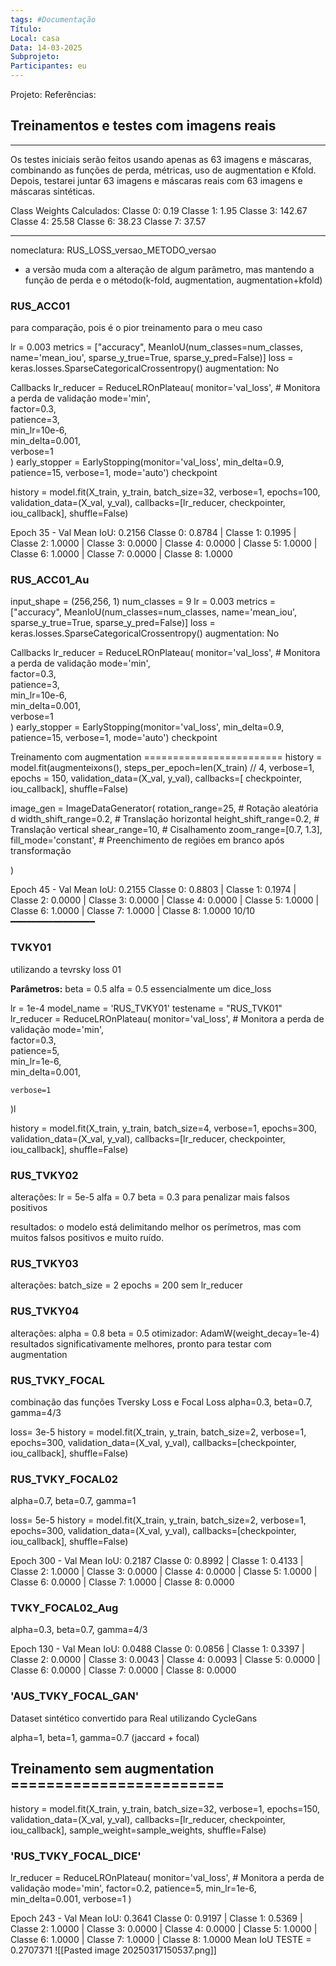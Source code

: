 ```yaml
---
tags: #Documentação 
Título: 
Local: casa
Data: 14-03-2025
Subprojeto: 
Participantes: eu
---
```

Projeto: 
Referências:  

## Treinamentos e testes com imagens reais
---
Os testes  iniciais serão feitos usando apenas as 63 imagens e máscaras, combinando as funções de perda, métricas, uso de augmentation e Kfold. Depois, testarei juntar 63 imagens e máscaras reais com 63 imagens e máscaras sintéticas. 

Class Weights Calculados:
Classe 0: 0.19
Classe 1: 1.95
Classe 3: 142.67
Classe 4: 25.58
Classe 6: 38.23
Classe 7: 37.57

---
 nomeclatura: RUS_LOSS_versao_METODO_versao
 - a versão muda com a alteração de algum parâmetro, mas mantendo a função de perda e o método(k-fold, augmentation, augmentation+kfold)
### RUS_ACC01
para comparação, pois é o pior treinamento para o meu caso

lr = 0.003
metrics = ["accuracy", MeanIoU(num_classes=num_classes, name='mean_iou', sparse_y_true=True, sparse_y_pred=False)]
loss = keras.losses.SparseCategoricalCrossentropy()
augmentation: No

Callbacks
lr_reducer = ReduceLROnPlateau(
    monitor='val_loss',     # Monitora a perda de validação
    mode='min',             
    factor=0.3,             
    patience=3,             
    min_lr=10e-6,            
    min_delta=0.001,        
    verbose=1              
)
early_stopper = EarlyStopping(monitor='val_loss', min_delta=0.9, patience=15, verbose=1, mode='auto')
checkpoint

history = model.fit(X_train, y_train,
                    batch_size=32,
                    verbose=1,
                    epochs=100,
                    validation_data=(X_val, y_val),
                    callbacks=[lr_reducer, checkpointer, iou_callback],
                    shuffle=False)

Epoch 35 - Val Mean IoU: 0.2156
Classe 0: 0.8784
 | Classe 1: 0.1995
 | Classe 2: 1.0000
 | Classe 3: 0.0000
 | Classe 4: 0.0000
 | Classe 5: 1.0000
 | Classe 6: 1.0000
 | Classe 7: 0.0000
 | Classe 8: 1.0000
### RUS_ACC01_Au


input_shape = (256,256, 1)
num_classes = 9
lr = 0.003
metrics = ["accuracy", MeanIoU(num_classes=num_classes, name='mean_iou', sparse_y_true=True, sparse_y_pred=False)]
loss = keras.losses.SparseCategoricalCrossentropy()
augmentation: No

Callbacks
lr_reducer = ReduceLROnPlateau(
    monitor='val_loss',     # Monitora a perda de validação
    mode='min',             
    factor=0.3,             
    patience=3,             
    min_lr=10e-6,            
    min_delta=0.001,        
    verbose=1              
)
early_stopper = EarlyStopping(monitor='val_loss', min_delta=0.9, patience=15, verbose=1, mode='auto')
checkpoint


Treinamento com augmentation ========================
  history = model.fit(augmenteixons(),
                      steps_per_epoch=len(X_train) // 4,
                      verbose=1,
                      epochs = 150,
                      validation_data=(X_val, y_val),
                      callbacks=[ checkpointer, iou_callback],
                      shuffle=False)

image_gen = ImageDataGenerator(
    rotation_range=25,            # Rotação aleatória d
    width_shift_range=0.2,        # Translação horizontal
    height_shift_range=0.2,       # Translação vertical
    shear_range=10,                # Cisalhamento
    zoom_range=[0.7, 1.3],
    fill_mode='constant',          # Preenchimento de regiões em branco após transformação
    
)


Epoch 45 - Val Mean IoU: 0.2155
Classe 0: 0.8803
 | Classe 1: 0.1974
 | Classe 2: 0.0000
 | Classe 3: 0.0000
 | Classe 4: 0.0000
 | Classe 5: 1.0000
 | Classe 6: 1.0000
 | Classe 7: 1.0000
 | Classe 8: 1.0000
10/10 ━━━━━━━━━━━━━━━━
### TVKY01
utilizando a tevrsky loss 01

**Parâmetros:**
beta = 0.5
alfa = 0.5
	essencialmente um dice_loss

lr = 1e-4
model_name = 'RUS_TVKY01'
testename = "RUS_TVK01"
lr_reducer = ReduceLROnPlateau(
    monitor='val_loss',     # Monitora a perda de validação
    mode='min',             
    factor=0.3,             
    patience=5,             
    min_lr=1e-6,            
    min_delta=0.001,        
    
    verbose=1              
)l

history = model.fit(X_train, y_train,
                    batch_size=4,
                    verbose=1,
                    epochs=300,
                    validation_data=(X_val, y_val),
                    callbacks=[lr_reducer, checkpointer, iou_callback],
                    shuffle=False)
### RUS_TVKY02

alterações:
lr = 5e-5
alfa = 0.7
beta = 0.3
	para penalizar mais falsos positivos
	
resultados:
o modelo está delimitando melhor os perímetros, mas com muitos falsos positivos e muito ruído.

### RUS_TVKY03

alterações:
batch_size = 2
epochs = 200
sem lr_reducer

### RUS_TVKY04

alterações:
alpha = 0.8
beta = 0.5
otimizador: AdamW(weight_decay=1e-4)
resultados significativamente melhores, pronto para testar com augmentation

### RUS_TVKY_FOCAL
combinação das funções Tversky Loss e Focal Loss
alpha=0.3,
beta=0.7, 
gamma=4/3


loss= 3e-5
history = model.fit(X_train, y_train,
                    batch_size=2,
                    verbose=1,
                    epochs=300,
                    validation_data=(X_val, y_val),
                    callbacks=[checkpointer, iou_callback],
                    shuffle=False)
### RUS_TVKY_FOCAL02
alpha=0.7,
beta=0.7, 
gamma=1

loss= 5e-5
history = model.fit(X_train, y_train,
                    batch_size=2,
                    verbose=1,
                    epochs=300,
                    validation_data=(X_val, y_val),
                    callbacks=[checkpointer, iou_callback],
                    shuffle=False)

Epoch 300 - Val Mean IoU: 0.2187
Classe 0: 0.8992
 | Classe 1: 0.4133
 | Classe 2: 1.0000
 | Classe 3: 0.0000
 | Classe 4: 0.0000
 | Classe 5: 1.0000
 | Classe 6: 0.0000
 | Classe 7: 1.0000
 | Classe 8: 0.0000
### TVKY_FOCAL02_Aug

alpha=0.3, beta=0.7, gamma=4/3

Epoch 130 - Val Mean IoU: 0.0488
Classe 0: 0.0856
 | Classe 1: 0.3397
 | Classe 2: 0.0000
 | Classe 3: 0.0043
 | Classe 4: 0.0093
 | Classe 5: 0.0000
 | Classe 6: 0.0000
 | Classe 7: 0.0000
 | Classe 8: 0.0000

### 'AUS_TVKY_FOCAL_GAN'
Dataset sintético convertido para Real utilizando CycleGans

alpha=1, beta=1, gamma=0.7 (jaccard + focal)

 ## Treinamento sem augmentation ========================
  history = model.fit(X_train, y_train,
                    batch_size=32,
                    verbose=1,
                    epochs=150,
                    validation_data=(X_val, y_val),
                    callbacks=[lr_reducer, checkpointer, iou_callback],
                    sample_weight=sample_weights,
                    shuffle=False)

### 'RUS_TVKY_FOCAL_DICE'

lr_reducer = ReduceLROnPlateau(
    monitor='val_loss',     # Monitora a perda de validação
    mode='min',
    factor=0.2,
    patience=5,
    min_lr=1e-6,
    min_delta=0.001,
    verbose=1
)

Epoch 243 - Val Mean IoU: 0.3641
Classe 0: 0.9197
 | Classe 1: 0.5369
 | Classe 2: 1.0000
 | Classe 3: 0.0000
 | Classe 4: 0.0000
 | Classe 5: 1.0000
 | Classe 6: 1.0000
 | Classe 7: 1.0000
 | Classe 8: 1.0000
	Mean IoU TESTE = 0.2707371
![[Pasted image 20250317150537.png]]

